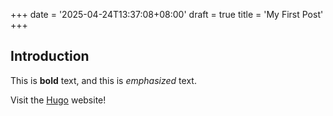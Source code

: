 +++
date = '2025-04-24T13:37:08+08:00'
draft = true
title = 'My First Post'
+++
## Introduction

This is **bold** text, and this is *emphasized* text.

Visit the [Hugo](https://gohugo.io) website!
